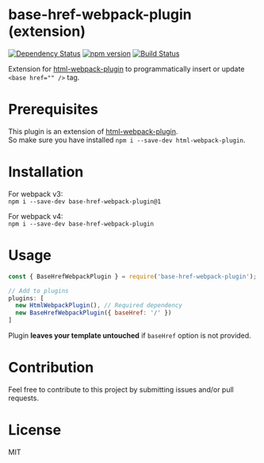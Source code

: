 # base-href-webpack-plugin (extension)

[![Dependency Status](https://gemnasium.com/badges/github.com/dzonatan/base-href-webpack-plugin.svg)](https://gemnasium.com/github.com/dzonatan/base-href-webpack-plugin)
[![npm version](https://badge.fury.io/js/base-href-webpack-plugin.svg)](https://badge.fury.io/js/base-href-webpack-plugin)
[![Build Status](https://travis-ci.org/dzonatan/base-href-webpack-plugin.svg?branch=master)](https://travis-ci.org/dzonatan/base-href-webpack-plugin)

Extension for [html-webpack-plugin](https://github.com/ampedandwired/html-webpack-plugin) to programmatically insert or update `<base href="" />` tag.

# Prerequisites

This plugin is an extension of [html-webpack-plugin](https://github.com/ampedandwired/html-webpack-plugin).  
So make sure you have installed `npm i --save-dev html-webpack-plugin`.

# Installation

For webpack v3:  
`npm i --save-dev base-href-webpack-plugin@1`

For webpack v4:  
`npm i --save-dev base-href-webpack-plugin`

# Usage

```javascript
const { BaseHrefWebpackPlugin } = require('base-href-webpack-plugin');

// Add to plugins
plugins: [
  new HtmlWebpackPlugin(), // Required dependency
  new BaseHrefWebpackPlugin({ baseHref: '/' })
]
```

Plugin **leaves your template untouched** if `baseHref` option is not provided.

# Contribution

Feel free to contribute to this project by submitting issues and/or pull requests.

# License

MIT
